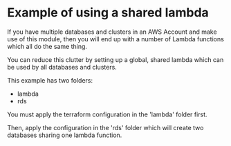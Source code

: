 # Example of using a shared lambda
If you have multiple databases and clusters in an AWS Account and make use of this module,
then you will end up with a number of Lambda functions which all do the same thing.

You can reduce this clutter by setting up a global, shared lambda which can be used by
all databases and clusters.

This example has two folders:
* lambda
* rds

You must apply the terraform configuration in the 'lambda' folder first.

Then, apply the configuration in the 'rds' folder which will create two databases sharing one
lambda function. 